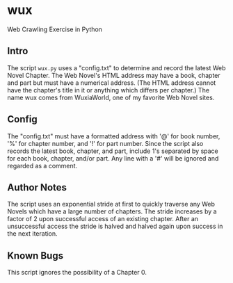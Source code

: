 # wux
Web Crawling Exercise in Python

## Intro
The script `wux.py` uses a "config.txt" to determine and record the latest Web Novel Chapter. The Web Novel's HTML address may have a book, chapter and part but must have a numerical address. (The HTML address cannot have the chapter's title in it or anything which differs per chapter.) The name wux comes from WuxiaWorld, one of my favorite Web Novel sites.

## Config
The "config.txt" must have a formatted address with '@' for book number, '%' for chapter number, and '!' for part number. Since the script also records the latest book, chapter, and part, include 1's separated by space for each book, chapter, and/or part. Any line with a '#' will be ignored and regarded as a comment.

## Author Notes
The script uses an exponential stride at first to quickly traverse any Web Novels which have a large number of chapters. The stride increases by a factor of 2 upon successful access of an existing chapter. After an unsuccessful access the stride is halved and halved again upon success in the next iteration.

## Known Bugs
This script ignores the possibility of a Chapter 0.
